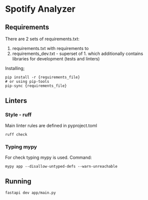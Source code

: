 # Spotify Analyzer

## Requirements
There are 2 sets of requirements.txt:
1. requirements.txt with requirements to 
2. requirements_dev.txt - superset of 1. which additionally contains libraries
for development (tests and linters)

Installing;
```shell
pip install -r {requirements_file}
# or using pip-tools
pip-sync {requirements_file}
```

## Linters
### Style - ruff
Main linter rules are defined in pyproject.toml
```shell
ruff check
```
### Typing mypy
For check typing mypy is used. Command:
```shell
mypy app --disallow-untyped-defs --warn-unreachable
```

## Running
```shell
fastapi dev app/main.py
```